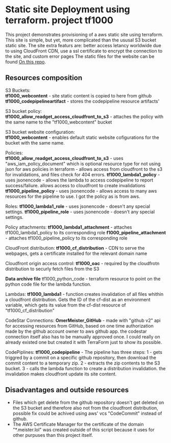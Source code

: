 # Static site Deployment using terraform. project tf1000

This project demonstrates provisioning of a aws static site using terraform.
This site is simple, but yet, more complicated than the ususal S3 bucket static site.
The site extra featurs are: better access letancy worldwide due to using CloudFront CDN,
use a ssl certificate to encrypt the connection to the site, and custom error pages
The static files for the website can be found [On this repo](https://github.com/OmerMeister/tf1000).

## Resources composition

S3 Buckets:<br />
**tf1000_webcontent** - site static content is copied to here from github
**tf1000_codepipelineartifact** - stores the codepipeline resource artifacts'

S3 bucket policy:\
**tf1000_allow_readget_access_cloudfront_to_s3** - attaches the policy with the same name to the "tf1000_webcontent" bucket

S3 bucket website configuration:\
**tf1000_webcontent** - enables default static website cofigurations for the bucket with the same name.

Policies:\
**tf1000_allow_readget_access_cloudfront_to_s3** - uses "aws_iam_policy_document" which is optional resource type for not using json for aws policies in terraform - allows access from cloudfront to the s3 for invalidations, and files check for 404 errors.
**tf1000_lambda1_policy** - uses jsonencode - allows the lambda to access codepipeline to report success/faliure. allows access to cloudfront to create invalidations
**tf1000_pipeline_policy** - uses jsonencode - allows access to many aws resources for the pipeline to use. I got the policy as is from aws.

Roles:
**tf1000_lambda1_role** - uses jsonencode - doesn't any special settings.
**tf1000_pipeline_role** - uses jsonencode - doesn't any special settings.

Policy attachments:
**tf1000_lambda1_attachment** - attaches tf1000_lambda1_policy to its corresponding role
**f1000_pipeline_attachment** - attaches tf1000_pipeline_policy to its corresponding role

CloudFront distribution:
**tf1000_cf_distribution** - CDN to serve the webpages, gets a certificate installed for the relevant domain name

Cloudfront origin access control:
**tf1000_oac** - required by the cloudfrotn distribution to securly fetch files from the S3

**Data archive file**
tf1000_python_code - terraform resource to point on the python code file for the lambda function.

Lambdas:
**tf1000_lambda1** - function creates invalidation of all files whithin a cloudfront distribution. Gets the ID of the cf-dist as an environment variable, which gets its value from the cf-dist resource of "tf1000_cf_distribution"

CodeStar Connections:
**OmerMeister_GitHub** - made with "github v2" api for accessing resources from GitHub, based on one time authorization made by the github account owner to aws github app. the codestar connection itself also has to be manually approved once. I could really on already existed one but created it with TerraForm just to show its possible.

CodePiplines:
**tf1000_codepipeline** - The pipeline has three steps: 1 - gets triggred by a commit on a specific github repository, then download the commit content to a temporary zip. 2 - extracts the zip contents to the S3 bucket. 3 - calls the lambda function to create a distribution invalidation. the invalidation makes cloudfront update its site content.

## Disadvantages and outside resources

- Files which get delete from the github repository doesn't get deleted on the S3 bucket and therefore also not from the cloudfront distribution, possible fix could be achived using aws' vcs "CodeCommit" instead of github.
- The AWS Certificate Manager for the certificate of the domain "*.meister.lol" was created outside of this script because it uses for other purpuses than this project itself.
